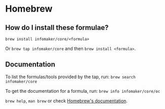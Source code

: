 # Homebrew

## How do I install these formulae?
`brew install infomaker/core/<formula>`

Or `brew tap infomaker/core` and then `brew install <formula>`.

## Documentation

To list the formulas/tools provided by the tap, run: `brew search infomaker/core`

To get the documentation for a formula, run: `brew info infomaker/core/oc`

`brew help`, `man brew` or check [Homebrew's documentation](https://docs.brew.sh).

